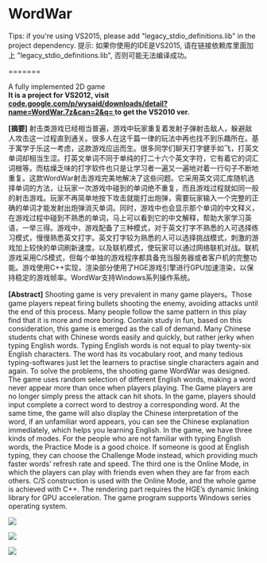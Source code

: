 <h1>WordWar</h1>

<p>
Tips: if you're using VS2015, please add "legacy_stdio_definitions.lib" in the project dependency.
提示: 如果你使用的IDE是VS2015, 请在链接依赖库里面加上 "legacy_stdio_definitions.lib", 否则可能无法编译成功。
</p>

=======

A fully implemented 2D game<br>
<b>It is a project for VS2012, 
visit <a target="_blank" href="http://code.google.com/p/wysaid/downloads/detail?name=WordWar.7z&can=2&q=">code.google.com/p/wysaid/downloads/detail?name=WordWar.7z&can=2&q= </a>
to get the VS2010 ver.</b>

<p><b>[摘要]</b>  射击类游戏已经相当普遍，游戏中玩家重复着发射子弹射击敌人，躲避敌人攻击这一过程直到通关。很多人在这千篇一律的玩法中再也找不到乐趣所在。基于寓学于乐这一考虑，这款游戏应运而生。很多同学们聊天打字健手如飞，打英文单词却相当生涩。打英文单词不同于单纯的打二十六个英文字符，它有着它的词汇词根等。而枯燥乏味的打字软件也只是让学习者一遍又一遍地对着一行句子不断地重复。这款WordWar射击游戏完美地解决了这些问题。它采用英文词汇库随机选择单词的方法，让玩家一次游戏中碰到的单词绝不重复，而且游戏过程就如同一般的射击游戏。玩家不再简单地按下攻击就能打出炮弹，需要玩家输入一个完整的正确的单词才能发射出炮弹消灭单词。同时，游戏中也会显示那个单词的中文释义，在游戏过程中碰到不熟悉的单词，马上可以看到它的中文解释，帮助大家学习英语，一举三得。游戏中，游戏配备了三种模式，对于英文打字不熟悉的人可选择练习模式，慢慢熟悉英文打字。英文打字较为熟悉的人可以选择挑战模式，刺激的游戏加上较快的单词刷新速度。以及联机模式，使玩家可以通过网络联机对战。联机游戏采用C/S模式，但每个单独的游戏程序都具备充当服务器或者客户机的完整功能。游戏使用C++实现，渲染部分使用了HGE游戏引擎进行GPU加速渲染，以保持稳定的游戏帧率。WordWar支持Windows系列操作系统。</p>

<p><b>[Abstract]</b>  Shooting game is very prevalent in many game players。Those game players repeat firing bullets shooting the enemy, avoiding attacks until the end of this process. Many people follow the same pattern in this play find that it is more and more boring. Contain study in fun, based on this consideration, this game is emerged as the call of demand. Many Chinese students chat with Chinese words easily and quickly, but rather jerky when typing English words. Typing English words is not equal to play twenty-six English characters. The word has its vocabulary root, and many tedious typing-softwares just let the learners to practise single characters again and again. To solve the problems, the shooting game WordWar was designed. The game uses random selection of different English words, making a word never appear more than once when players playing. The Game players are no longer simply press the attack can hit shots. In the game, players should input complete a correct word to destroy a corresponding word. At the same time, the game will also display the Chinese interpretation of the word, if an unfamiliar word appears, you can see the Chinese explanation immediately, which helps you learning English. In the game, we have three kinds of modes. For the people who are not familiar with typing English words, the Practice Mode is a good choice. If someone is good at English typing, they can choose the Challenge Mode instead, which providing much faster words’ refresh rate and speed. The third one is the Online Mode, in which the players can play with friends even when they are far from each others. C/S construction is used with the Online Mode, and the whole game is achieved with C++. The rendering part requires the HGE’s dynamic linking library for GPU acceleration. The game program supports Windows series operating system.</p>

<p><img src="https://raw.github.com/wysaid/WordWar/master/screenshot1.jpg"></p>
<p><img src="https://raw.github.com/wysaid/WordWar/master/screenshot2.jpg"></p>
<p><img src="https://raw.github.com/wysaid/WordWar/master/screenshot3.jpg"></p>
